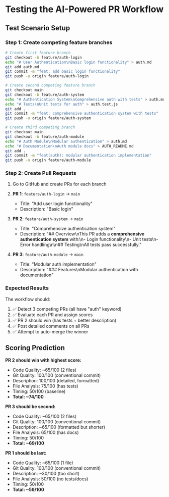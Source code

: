 # Testing the AI-Powered PR Workflow

## Test Scenario Setup

### Step 1: Create competing feature branches

```bash
# Create first feature branch
git checkout -b feature/auth-login
echo "# User Authentication\nBasic login functionality" > auth.md
git add auth.md
git commit -m "feat: add basic login functionality"
git push -u origin feature/auth-login

# Create second competing feature branch  
git checkout main
git checkout -b feature/auth-system
echo "# Authentication System\nComprehensive auth with tests" > auth.md
echo "# Tests\nUnit tests for auth" > auth.test.js
git add .
git commit -m "feat: comprehensive authentication system with tests"
git push -u origin feature/auth-system

# Create third competing branch
git checkout main
git checkout -b feature/auth-module  
echo "# Auth Module\nModular authentication" > auth.md
echo "# Documentation\nAuth module docs" > AUTH_README.md
git add .
git commit -m "feat(auth): modular authentication implementation"
git push -u origin feature/auth-module
```

### Step 2: Create Pull Requests

1. Go to GitHub and create PRs for each branch
2. **PR 1**: `feature/auth-login` → `main`
   - Title: "Add user login functionality"
   - Description: "Basic login"

3. **PR 2**: `feature/auth-system` → `main` 
   - Title: "Comprehensive authentication system"
   - Description: "## Overview\nThis PR adds a **comprehensive authentication system** with:\n- Login functionality\n- Unit tests\n- Error handling\n\n## Testing\nAll tests pass successfully."

4. **PR 3**: `feature/auth-module` → `main`
   - Title: "Modular auth implementation"  
   - Description: "### Features\nModular authentication with documentation"

### Expected Results

The workflow should:
1. ✅ Detect 3 competing PRs (all have "auth" keyword)
2. ✅ Evaluate each PR and assign scores
3. ✅ PR 2 should win (has tests + better description)
4. ✅ Post detailed comments on all PRs
5. ✅ Attempt to auto-merge the winner

## Scoring Prediction

**PR 2 should win with highest score:**
- Code Quality: ~65/100 (2 files)
- Git Quality: 100/100 (conventional commit)
- Description: 100/100 (detailed, formatted)
- File Analysis: 75/100 (has tests)
- Timing: 50/100 (baseline)
- **Total: ~74/100**

**PR 3 should be second:**
- Code Quality: ~65/100 (2 files) 
- Git Quality: 100/100 (conventional commit)
- Description: ~65/100 (formatted but shorter)
- File Analysis: 65/100 (has docs)
- Timing: 50/100
- **Total: ~69/100**

**PR 1 should be last:**
- Code Quality: ~65/100 (1 file)
- Git Quality: 100/100 (conventional commit)
- Description: ~30/100 (too short)
- File Analysis: 50/100 (no tests/docs)
- Timing: 50/100
- **Total: ~59/100**
